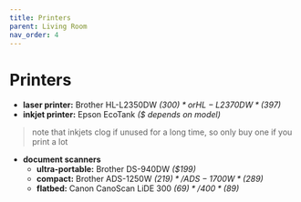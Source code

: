 ```yaml
---
title: Printers
parent: Living Room
nav_order: 4
---
```

# Printers

- **laser printer:** Brother HL-L2350DW *($300)* or HL-L2370DW *($397)*
- **inkjet printer:** Epson EcoTank *($ depends on model)*

> note that inkjets clog if unused for a long time, so only buy one if you print a lot

- **document scanners** 
	- **ultra-portable:** Brother DS-940DW *($199)*
	- **compact:** Brother ADS-1250W *($219)* / ADS-1700W *($289)*
	- **flatbed:** Canon CanoScan LiDE 300 *($69)* / 400 *($89)*
